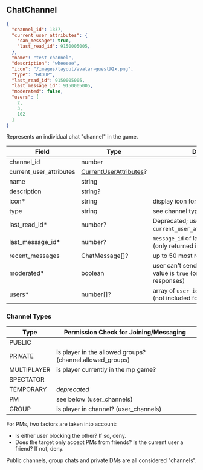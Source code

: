 ## ChatChannel
```json
{
  "channel_id": 1337,
  "current_user_attributes": {
    "can_message": true,
    "last_read_id": 9150005005,
  },
  "name": "test channel",
  "description": "wheeeee",
  "icon": "/images/layout/avatar-guest@2x.png",
  "type": "GROUP",
  "last_read_id": 9150005005,
  "last_message_id": 9150005005,
  "moderated": false,
  "users": [
    2,
    3,
    102
  ]
}
```

Represents an individual chat "channel" in the game.

Field                   | Type                                             | Description
----------------------- | ------------------------------------------------ | ------------------
channel_id              | number                                           | |
current_user_attributes | [CurrentUserAttributes](#currentuserattributes)? | | only present on some responses
name                    | string                                           | |
description             | string?                                          | |
icon*                   | string                                           | display icon for the channel
type                    | string                                           | see channel types below
last_read_id*           | number?                                          | Deprecated; use `current_user_attributes.last_read_id`.
last_message_id*        | number?                                          | `message_id` of last known message (only returned in presence responses)
recent_messages         | ChatMessage[]?                                   | up to 50 most recent messages
moderated*              | boolean                                          | user can't send message when the value is `true` (only returned in presence responses)
users*                  | number[]?                                        | array of `user_id` that are in the channel (not included for `PUBLIC` channels)

### Channel Types

Type        | Permission Check for Joining/Messaging
----------- | -----------------------------------------------------
PUBLIC      | |
PRIVATE     | is player in the allowed groups? (channel.allowed_groups)
MULTIPLAYER | is player currently in the mp game?
SPECTATOR   | |
TEMPORARY   | _deprecated_
PM          | see below (user_channels)
GROUP       | is player in channel? (user_channels)

For PMs, two factors are taken into account:

- Is either user blocking the other? If so, deny.
- Does the target only accept PMs from friends? Is the current user a friend? If not, deny.

<aside class="notice">
Public channels, group chats and private DMs are all considered "channels".
</aside>
